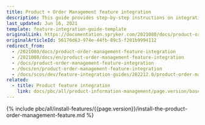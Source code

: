 ```yaml
---
title: Product + Order Management feature integration
description: This guide provides step-by-step instructions on integrating Product + Order Management feature into your project.
last_updated: Jun 16, 2021
template: feature-integration-guide-template
originalLink: https://documentation.spryker.com/2021080/docs/product-order-management-feature-integration
originalArticleId: 56176d63-974e-44fb-89c5-f201b9994112
redirect_from:
  - /2021080/docs/product-order-management-feature-integration
  - /2021080/docs/en/product-order-management-feature-integration
  - /docs/product-order-management-feature-integration
  - /docs/en/product-order-management-feature-integration
  - /docs/scos/dev/feature-integration-guides/202212.0/product-order-management-feature-integration.html
related:
  - title: Product feature integration
    link: docs/pbc/all/product-information-management/page.version/base-shop/install-and-upgrade/install-features/install-the-product-feature.html
---
```


{% include pbc/all/install-features/{{page.version}}/install-the-product-order-management-feature.md %} <!-- To edit, see /_includes/pbc/all/install-features/202212.0/install-the-product-order-management-feature.md -->
